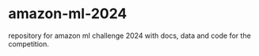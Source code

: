 # amazon-ml-2024
repository for amazon ml challenge 2024 with docs, data and code for the competition.
